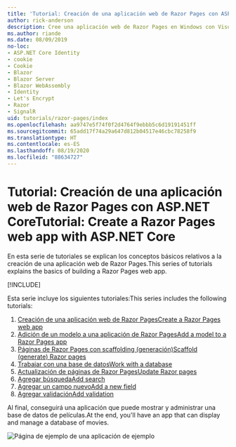 ```yaml
---
title: 'Tutorial: Creación de una aplicación web de Razor Pages con ASP.NET Core'
author: rick-anderson
description: Cree una aplicación web de Razor Pages en Windows con Visual Studio, ASP.NET Core y EF Core.
ms.author: riande
ms.date: 08/09/2019
no-loc:
- ASP.NET Core Identity
- cookie
- Cookie
- Blazor
- Blazor Server
- Blazor WebAssembly
- Identity
- Let's Encrypt
- Razor
- SignalR
uid: tutorials/razor-pages/index
ms.openlocfilehash: aa9747e5f74f0f2d4764f9ebbb5c6d19191451ff
ms.sourcegitcommit: 65add17f74a29a647d812b04517e46cbc78258f9
ms.translationtype: HT
ms.contentlocale: es-ES
ms.lasthandoff: 08/19/2020
ms.locfileid: "88634727"
---
```

# <a name="tutorial-create-a-no-locrazor-pages-web-app-with-aspnet-core"></a><span data-ttu-id="c37b4-103">Tutorial: Creación de una aplicación web de Razor Pages con ASP.NET Core</span><span class="sxs-lookup"><span data-stu-id="c37b4-103">Tutorial: Create a Razor Pages web app with ASP.NET Core</span></span>

<span data-ttu-id="c37b4-104">En esta serie de tutoriales se explican los conceptos básicos relativos a la creación de una aplicación web de Razor Pages.</span><span class="sxs-lookup"><span data-stu-id="c37b4-104">This series of tutorials explains the basics of building a Razor Pages web app.</span></span> 

[!INCLUDE[](~/includes/advancedRP.md)]

<span data-ttu-id="c37b4-105">Esta serie incluye los siguientes tutoriales:</span><span class="sxs-lookup"><span data-stu-id="c37b4-105">This series includes the following tutorials:</span></span>

1. [<span data-ttu-id="c37b4-106">Creación de una aplicación web de Razor Pages</span><span class="sxs-lookup"><span data-stu-id="c37b4-106">Create a Razor Pages web app</span></span>](xref:tutorials/razor-pages/razor-pages-start)
1. [<span data-ttu-id="c37b4-107">Adición de un modelo a una aplicación de Razor Pages</span><span class="sxs-lookup"><span data-stu-id="c37b4-107">Add a model to a Razor Pages app</span></span>](xref:tutorials/razor-pages/model)
1. [<span data-ttu-id="c37b4-108">Páginas de Razor Pages con scaffolding (generación)</span><span class="sxs-lookup"><span data-stu-id="c37b4-108">Scaffold (generate) Razor pages</span></span>](xref:tutorials/razor-pages/page)
1. [<span data-ttu-id="c37b4-109">Trabajar con una base de datos</span><span class="sxs-lookup"><span data-stu-id="c37b4-109">Work with a database</span></span>](xref:tutorials/razor-pages/sql)
1. [<span data-ttu-id="c37b4-110">Actualización de páginas de Razor Pages</span><span class="sxs-lookup"><span data-stu-id="c37b4-110">Update Razor pages</span></span>](xref:tutorials/razor-pages/da1)
1. [<span data-ttu-id="c37b4-111">Agregar búsqueda</span><span class="sxs-lookup"><span data-stu-id="c37b4-111">Add search</span></span>](xref:tutorials/razor-pages/search)
1. [<span data-ttu-id="c37b4-112">Agregar un campo nuevo</span><span class="sxs-lookup"><span data-stu-id="c37b4-112">Add a new field</span></span>](xref:tutorials/razor-pages/new-field)
1. [<span data-ttu-id="c37b4-113">Agregar validación</span><span class="sxs-lookup"><span data-stu-id="c37b4-113">Add validation</span></span>](xref:tutorials/razor-pages/validation)

<span data-ttu-id="c37b4-114">Al final, conseguirá una aplicación que puede mostrar y administrar una base de datos de películas.</span><span class="sxs-lookup"><span data-stu-id="c37b4-114">At the end, you'll have an app that can display and manage a database of movies.</span></span>

![Página de ejemplo de una aplicación de ejemplo](index/_static/sample-page.png)

